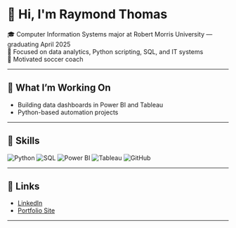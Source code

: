 # 👋 Hi, I'm Raymond Thomas

🎓 Computer Information Systems major at Robert Morris University — graduating April 2025  
🧠 Focused on data analytics, Python scripting, SQL, and IT systems  
💪 Motivated soccer coach

---

## 💼 What I’m Working On
- Building data dashboards in Power BI and Tableau
- Python-based automation projects


---

## 🧰 Skills
![Python](https://img.shields.io/badge/Python-3776AB?style=flat&logo=python&logoColor=white)
![SQL](https://img.shields.io/badge/SQL-005C84?style=flat&logo=sqlite&logoColor=white)
![Power BI](https://img.shields.io/badge/PowerBI-F2C811?style=flat&logo=powerbi&logoColor=black)
![Tableau](https://img.shields.io/badge/Tableau-E97627?style=flat&logo=tableau&logoColor=white)
![GitHub](https://img.shields.io/badge/GitHub-181717?style=flat&logo=github&logoColor=white)

---

## 🔗 Links
- [LinkedIn](https://www.linkedin.com/in/ray-j-thomas/)
- [Portfolio Site](https://raymond-thomas.github.io/)  

---



